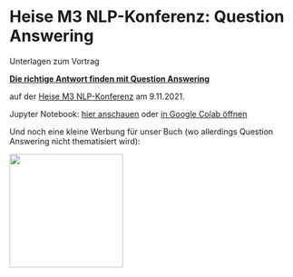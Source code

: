 # Heise M3 NLP-Konferenz: Question Answering

Unterlagen zum Vortrag 

[**Die richtige Antwort finden mit Question Answering**](https://www.m3-konferenz.de/veranstaltung-13501-se-0-die-richtige-antwort-finden-mit-question-answering.html)

auf der [Heise M3 NLP-Konferenz](https://www.m3-konferenz.de/nlp.php#programm) am 9.11.2021.

Jupyter Notebook: [hier anschauen](Question_Answering.ipynb) oder [in Google Colab öffnen](https://colab.research.google.com/github/jsalbr/m3nlp/blob/main/Question_Answering.ipynb)

Und noch eine kleine Werbung für unser Buch (wo allerdings Question Answering nicht thematisiert wird):

<img src="https://learning.oreilly.com/library/cover/9781492074076/250w/" width="200">

